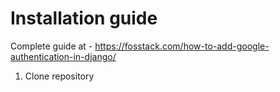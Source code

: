# Installation guide

Complete guide at - https://fosstack.com/how-to-add-google-authentication-in-django/

1) Clone repository